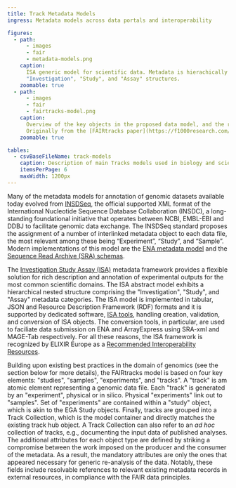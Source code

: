 ```yaml
---
title: Track Metadata Models
ingress: Metadata models across data portals and interoperability

figures:
  - path:
      - images
      - fair
      - metadata-models.png
    caption:
      ISA generic model for scientific data. Metadata is hierachically nested in comprising the
      "Investigation", "Study", and "Assay" structures.
    zoomable: true
  - path:
      - images
      - fair
      - fairtracks-model.png
    caption:
      Overview of the key objects in the proposed data model, and the relationships between them.
      Originally from the [FAIRtracks paper](https://f1000research.com/articles/10-268)
    zoomable: true

tables:
  - csvBaseFileName: track-models
    caption: Description of main Tracks models used in biology and scientifics studies.
    itemsPerPage: 6
    maxWidth: 1200px
---
```


Many of the metadata models for annotation of genomic datasets available today evolved from
[INSDSeq](https://www.insdc.org/documents/xml-status), the official supported XML format of the
International Nucleotide Sequence Database Collaboration (INSDC), a long-standing foundational
initiative that operates between NCBI, EMBL-EBI and DDBJ to facilitate genomic data exchange. The
INSDSeq standard proposes the assignment of a number of interlinked metadata object to each data
file, the most relevant among these being “Experiment”, “Study”, and “Sample”. Modern
implementations of this model are the
[ENA metadata model](https://ena-docs.readthedocs.io/en/latest/submit/general-guide/metadata.html)
and the
[Sequence Read Archive (SRA) schemas](https://trace.ncbi.nlm.nih.gov/Traces/sra/sra.cgi?view=xml_schemas).

The [Investigation Study Assay (ISA)](https://isa-specs.readthedocs.io/en/latest/isamodel.html#)
metadata framework provides a flexible solution for rich description and annotation of experimental
outputs for the most common scientific domains. The ISA abstract model exhibits a hierarchical
nested structure comprising the "Investigation", "Study", and "Assay" metadata categories. The ISA
model is implemented in tabular, JSON and Resource Description Framework (RDF) formats and it is
supported by dedicated software, [ISA tools](https://isa-tools.org/), handling creation, validation,
and conversion of ISA objects. The conversion tools, in particular, are used to faciliate data
submission on ENA and ArrayExpress using SRA-xml and MAGE-Tab respectively. For all these reasons,
the ISA framework is recognized by ELIXIR Europe as a
[Recommended Interoperability Resources](https://elixir-europe.org/platforms/interoperability/rir-selection#:~:text=An%20ELIXIR%20Recommended%20Interoperability%20Resource,thus%20supporting%20the%20FAIR%20Principles).

Building upon existing best practices in the domain of genomics (see the section below for more
details), the FAIRtracks model is based on four key elements: "studies", "samples", "experiments",
and "tracks". A "track" is am atomic element representing a genomic data file. Each "track" is
generated by an "experiment", physical or in silico. Physical "experiments" link out to "samples".
Set of "experiments" are contained within a "study" object, which is akin to the EGA Study objects.
Finally, tracks are grouped into a Track Collection, which is the model container and directly
matches the existing track hub object. A Track Collection can also refer to an _ad hoc_ collection
of tracks, e.g., documenting the input data of published analyses. The additional attributes for
each object type are defined by striking a compromise between the work imposed on the producer and
the consumer of the metadata. As a result, the mandatory attributes are only the ones that appeared
necessary for generic re-analysis of the data. Notably, these fields include resolvable references
to relevant existing metadata records in external resources, in compliance with the FAIR data
principles.
